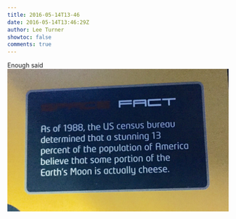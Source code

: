 ```yaml
---
title: 2016-05-14T13-46
date: 2016-05-14T13:46:29Z
author: Lee Turner
showtoc: false
comments: true
---
```


Enough said ![](/img/x//731480807265730560-Cia96kCWsAAAKSE.jpg)

